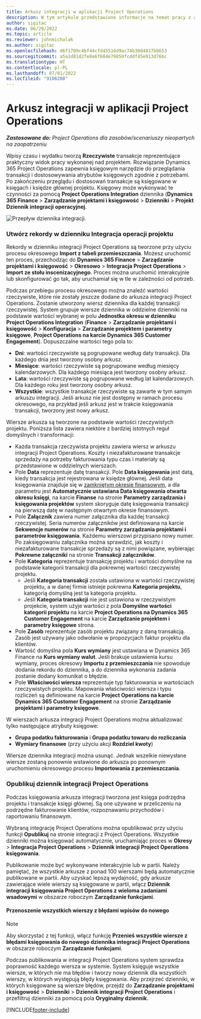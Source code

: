 ```yaml
---
title: Arkusz integracji w aplikacji Project Operations
description: W tym artykule przedstawiono informacje na temat pracy z arkuszem integracji w aplikacji Project Operations.
author: sigitac
ms.date: 06/29/2022
ms.topic: article
ms.reviewer: johnmichalak
ms.author: sigitac
ms.openlocfilehash: d6f1709c4bf44cfd45516d9ac74b30d4817bb653
ms.sourcegitcommit: a5a1d81d2fe0a6f684e79859fcddf45e913d76bc
ms.translationtype: HT
ms.contentlocale: pl-PL
ms.lasthandoff: 07/01/2022
ms.locfileid: "9106288"
---
```

# <a name="integration-journal-in-project-operations"></a>Arkusz integracji w aplikacji Project Operations

_**Zastosowane do:** Project Operations dla zasobów/scenariuszy nieopartych na zaopatrzeniu_

Wpisy czasu i wydatku tworzą **Rzeczywiste** transakcje reprezentujące praktyczny widok pracy wykonanej nad projektem. Rozwiązanie Dynamics 365 Project Operations zapewnia księgowym narzędzie do przeglądania transakcji i dostosowywania atrybutów księgowych zgodnie z potrzebami. Po zakończeniu przeglądu i dostosowań transakcje są księgowane w księgach i księdze głównej projektu. Księgowy może wykonywać te czynności za pomocą **Project Operations Integration** dziennika (**Dynamics 365 Finance** > **Zarządzanie projektami i księgowość** > **Dzienniki** > **Projekt Dziennik integracji operacyjnej**.

![Przepływ dziennika integracji.](./media/IntegrationJournal.png)

### <a name="create-records-in-the-project-operations-integration-journal"></a>Utwórz rekordy w dzienniku Integracja operacji projektu

Rekordy w dzienniku integracji Project Operations są tworzone przy użyciu procesu okresowego **Import z tabeli przemieszczania**. Możesz uruchomić ten proces, przechodząc do **Dynamics 365 Finance** > **Zarządzanie projektami i księgowość** > **Okresowo** > **Integracja Project Operations** > **Import ze stołu inscenizacyjnego**. Proces można uruchomić interakcyjnie lub skonfigurować go tak, aby uruchamiał się w tle w zależności od potrzeb.

Podczas przebiegu procesu okresowego można znaleźć wartości rzeczywiste, które nie zostały jeszcze dodane do arkusza integracji Project Operations. Zostanie utworzony wiersz dziennika dla każdej transakcji rzeczywistej.
System grupuje wiersze dziennika w oddzielne dzienniki na podstawie wartości wybranej w polu **Jednostka okresu w dzienniku Project Operations Integration** (**Finance** > **Zarządzanie projektami i księgowość** > **Konfiguracja** > **Zarządzanie projektem i parametry księgowe**, **Project Operations na karcie Dynamics 365 Customer Engagement**). Dopuszczalne wartości tego pola to:

  - **Dni**: wartości rzeczywiste są pogrupowane według daty transakcji. Dla każdego dnia jest tworzony osobny arkusz.
  - **Miesiące**: wartości rzeczywiste są pogrupowane według miesięcy kalendarzowych. Dla każdego miesiąca jest tworzony osobny arkusz.
  - **Lata**: wartości rzeczywiste są pogrupowane według lat kalendarzowych. Dla każdego roku jest tworzony osobny arkusz.
  - **Wszystkie**: wszystkie transakcje rzeczywiste są zawarte w tym samym arkuszu integracji. Jeśli arkusz nie jest dostępny w ramach procesu okresowego, na przykład jeśli arkusz jest w trakcie księgowania transakcji, tworzony jest nowy arkusz.

Wiersze arkusza są tworzone na podstawie wartości rzeczywistych projektu. Poniższa lista zawiera niektóre z bardziej istotnych reguł domyślnych i transformacji:

  - Każda transakcja rzeczywista projektu zawiera wiersz w arkuszu integracji Project Operations. Koszty i niezafakturowane transakcje sprzedaży na potrzeby fakturowania typu czas i materiały są przedstawione w oddzielnych wierszach.
  - Pole **Data** reprezentuje datę transakcji. Pole **Data księgowania** jest datą, kiedy transakcja jest rejestrowana w księdze głównej. Jeśli data księgowania znajduje się w [zamkniętym okresie finansowym](/dynamics365/finance/general-ledger/close-general-ledger-at-period-end), a dla parametru jest **Automatycznie ustawiana Data księgowania otwarta okresu księgi**, na karcie **Finanse** na stronie **Parametry zarządzania i księgowania projektów** system skoryguje datę księgowania transakcji na pierwszą datę w następnym otwartym okresie finansowym.
  - Pole **Załącznik** zawiera numer załącznika dla każdej transakcji rzeczywistej. Seria numerów załączników jest definiowana na karcie **Sekwencje numerów** na stronie **Parametry zarządzania projektami i parametrów księgowania**. Każdemu wierszowi przypisano nowy numer. Po zaksięgowaniu załącznika można sprawdzić, jak koszty i niezafakturowane transakcje sprzedaży są z nimi powiązane, wybierając **Pokrewne załączniki** na stronie **Transakcji załączników**.
  - Pole **Kategoria** reprezentuje transakcję projektu i wartości domyślne na podstawie kategorii transakcji dla pokrewnej wartości rzeczywistej projektu.
    - Jeśli **Kategoria transakcji** została ustawiona w wartości rzeczywistej projektu, a w danej firmie istnieje pokrewna **Kategoria projektu**, kategorią domyślną jest ta kategoria projektu.
    - Jeśli **Kategoria transakcji** nie jest ustawiona w rzeczywistym projekcie, system użyje wartości z pola **Domyślne wartości kategorii projektu** na karcie **Project Operations na Dynamics 365 Customer Engagement** na karcie **Zarządzanie projektem i parametry księgowe** strona.
  - Pole **Zasób** reprezentuje zasób projektu związany z daną transakcją. Zasób jest używany jako odwołanie w propozycjach faktur projektu dla klientów.
  - Wartość domyślna pola **Kurs wymiany** jest ustawiana w Dynamics 365 Finance na **Kurs wymiany walut**. Jeśli brakuje ustawienia kursu wymiany, proces okresowy **Importu z przemieszczania** nie spowoduje dodania rekordu do dziennika, a do dziennika wykonania zadania zostanie dodany komunikat o błędzie.
  - Pole **Właściwości wiersza** reprezentuje typ fakturowania w wartościach rzeczywistych projektu. Mapowania właściwości wiersza i typu rozliczeń są definiowane na karcie **Project Operations na karcie Dynamics 365 Customer Engagement** na stronie **Zarządzanie projektami i parametry księgowe**.

W wierszach arkusza integracji Project Operations można aktualizować tylko następujące atrybuty księgowe:

- **Grupa podatku fakturowania** i **Grupa podatku towaru do rozliczania**
- **Wymiary finansowe** (przy użyciu akcji **Rozdziel kwoty**)

Wiersze dziennika integracji można usunąć. Jednak wszelkie niewysłane wiersze zostaną ponownie wstawione do arkusza po ponownym uruchomieniu okresowego procesu **Importowania z przemieszczania**.

### <a name="post-the-project-operations-integration-journal"></a>Opublikuj dziennik integracji Project Operations

Podczas księgowania arkusza integracji tworzona jest księga podrzędna projektu i transakcje księgi głównej. Są one używane w przeliczeniu na podrzędne fakturowanie klientów, rozpoznawaniu przychodów i raportowaniu finansowym.

Wybraną integrację Project Operations można opublikować przy użyciu funkcji **Opublikuj** na stronie integracji z Project Operations. Wszystkie dzienniki można księgować automatycznie, uruchamiając proces w **Okresy** > **Integracja Project Operations** > **Dziennik integracji Project Operations księgowania**.

Publikowanie może być wykonywane interakcyjnie lub w partii. Należy pamiętać, że wszystkie arkusze z ponad 100 wierszami będą automatycznie publikowane w partii. Aby uzyskać lepszą wydajność, gdy arkusze zawierające wiele wierszy są księgowane w partii, włącz **Dziennik integracji księgowania Project Operations z wieloma zadaniami wsadowymi** w obszarze roboczym **Zarządzanie funkcjami**. 

#### <a name="transfer-all-lines-that-have-posting-errors-to-a-new-journal"></a>Przenoszenie wszystkich wierszy z błędami wpisów do nowego

> [!NOTE]
> Aby skorzystać z tej funkcji, włącz funkcję **Przenieś wszystkie wiersze z błędami księgowania do nowego dziennika integracji Project Operations** w obszarze roboczym **Zarządzanie funkcjami**.

Podczas publikowania w integracji Project Operations system sprawdza poprawność każdego wiersza w systemie. System księguje wszystkie wiersze, w których nie ma błędów i tworzy nowy dziennik dla wszystkich wierszy, w których występują błędy księgowania. Aby przejrzeć dzienniki, w których księgowane są wiersze błędów, przejdź do **Zarządzanie projektami i księgowość** > **Dzienniki** > **Dziennik integracji Project Operations** i przefiltruj dzienniki za pomocą pola **Oryginalny dziennik**.

[!INCLUDE[footer-include](../includes/footer-banner.md)]
